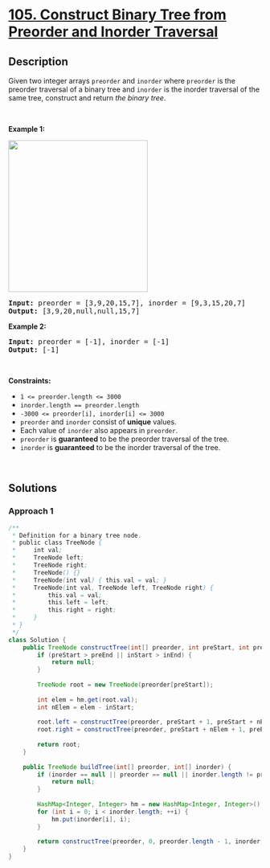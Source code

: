 # [105. Construct Binary Tree from Preorder and Inorder Traversal](https://leetcode.com/problems/construct-binary-tree-from-preorder-and-inorder-traversal)

## Description

<p>Given two integer arrays <code>preorder</code> and <code>inorder</code> where <code>preorder</code> is the preorder traversal of a binary tree and <code>inorder</code> is the inorder traversal of the same tree, construct and return <em>the binary tree</em>.</p>
<p>&nbsp;</p>

<p><strong class="example">Example 1:</strong></p>
<img alt="" src="https://fastly.jsdelivr.net/gh/doocs/leetcode@main/solution/0100-0199/0105.Construct%20Binary%20Tree%20from%20Preorder%20and%20Inorder%20Traversal/images/tree.jpg" style="width: 277px; height: 302px;" />
<pre>
<strong>Input:</strong> preorder = [3,9,20,15,7], inorder = [9,3,15,20,7]
<strong>Output:</strong> [3,9,20,null,null,15,7]
</pre>

<p><strong class="example">Example 2:</strong></p>
<pre>
<strong>Input:</strong> preorder = [-1], inorder = [-1]
<strong>Output:</strong> [-1]
</pre>
<p>&nbsp;</p>

<p><strong>Constraints:</strong></p>
<ul>
    <li><code>1 &lt;= preorder.length &lt;= 3000</code></li>
    <li><code>inorder.length == preorder.length</code></li>
    <li><code>-3000 &lt;= preorder[i], inorder[i] &lt;= 3000</code></li>
    <li><code>preorder</code> and <code>inorder</code> consist of <strong>unique</strong> values.</li>
    <li>Each value of <code>inorder</code> also appears in <code>preorder</code>.</li>
    <li><code>preorder</code> is <strong>guaranteed</strong> to be the preorder traversal of the tree.</li>
    <li><code>inorder</code> is <strong>guaranteed</strong> to be the inorder traversal of the tree.</li>
</ul>
<p>&nbsp;</p>

## Solutions

### **Approach 1**

```java
/**
 * Definition for a binary tree node.
 * public class TreeNode {
 *     int val;
 *     TreeNode left;
 *     TreeNode right;
 *     TreeNode() {}
 *     TreeNode(int val) { this.val = val; }
 *     TreeNode(int val, TreeNode left, TreeNode right) {
 *         this.val = val;
 *         this.left = left;
 *         this.right = right;
 *     }
 * }
 */
class Solution {
    public TreeNode constructTree(int[] preorder, int preStart, int preEnd, int[] inorder, int inStart, int inEnd, HashMap<Integer, Integer> hm) {
        if (preStart > preEnd || inStart > inEnd) {
            return null;
        }
        
        TreeNode root = new TreeNode(preorder[preStart]);
        
        int elem = hm.get(root.val);
        int nElem = elem - inStart;
        
        root.left = constructTree(preorder, preStart + 1, preStart + nElem, inorder, inStart, elem - 1, hm);
        root.right = constructTree(preorder, preStart + nElem + 1, preEnd, inorder, elem + 1, inEnd, hm);
        
        return root;
    }
    
    public TreeNode buildTree(int[] preorder, int[] inorder) {
        if (inorder == null || preorder == null || inorder.length != preorder.length) {
            return null;
        }
        
        HashMap<Integer, Integer> hm = new HashMap<Integer, Integer>();
        for (int i = 0; i < inorder.length; ++i) {
            hm.put(inorder[i], i);
        }
        
        return constructTree(preorder, 0, preorder.length - 1, inorder, 0, inorder.length - 1, hm);
    }
}
```